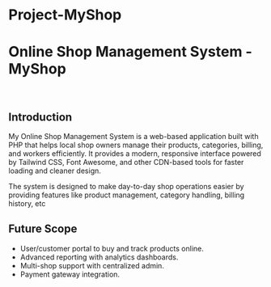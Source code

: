 # Project-<b color='blue'>MyShop</b>

<h1>Online Shop Management System - <span>My</span><span>Shop</span></h1>
<br>
<h2>Introduction</h2>
<p>
My Online Shop Management System is a web-based application built with PHP that helps local shop owners manage their products, categories, billing, and workers efficiently. It provides a modern, responsive interface powered by Tailwind CSS, Font Awesome, and other CDN-based tools for faster loading and cleaner design.

The system is designed to make day-to-day shop operations easier by providing features like product management, category handling, billing history, etc</p>
<h2>Future Scope</h2>
<ul>
  <li>
User/customer portal to buy and track products online.</li>

<li>Advanced reporting with analytics dashboards.</li>

<li>Multi-shop support with centralized admin.</li>

<li>Payment gateway integration.</li></ul>

